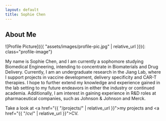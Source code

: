```yaml
---
layout: default
title: Sophie Chen
---
```


## About Me


![Profile Picture]({{ "assets/images/profile-pic.jpg" | relative_url }}){: class="profile-image"}

 
My name is Sophie Chen, and I am currently a sophomore studying Biomedical Engineering, intending to concentrate in Biomaterials and Drug Delivery. Currently, I am an undergraduate research in the Jiang Lab, where I support projects in vaccine development, delivery specificity and CAR-T therapies. I hope to further extend my knowledge and experience gained in the lab setting to my future endeavors in either the industry or continued academia. Additionally, I am interest in gaining experience in R&D roles at pharmaceutical companies, such as Johnson & Johnson and Merck.  


Take a look at <a href="{{ "/projects/" | relative_url }}">my projects</a> and <a href="{{ "/cv/" | relative_url }}">CV</a>.
